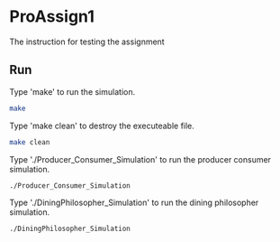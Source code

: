 # ProAssign1
The instruction for testing the assignment
## Run
Type 'make' to run the simulation.
```bash
make
```
Type 'make clean' to destroy the executeable file.
```bash
make clean
```

Type './Producer_Consumer_Simulation' to run the producer consumer simulation.
```bash
./Producer_Consumer_Simulation
```

Type './DiningPhilosopher_Simulation' to run the dining philosopher simulation.
```bash
./DiningPhilosopher_Simulation
```